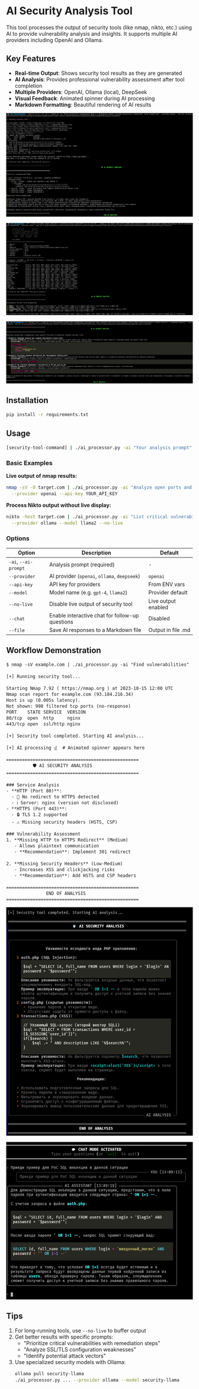 # AI Security Analysis Tool

This tool processes the output of security tools (like nmap, nikto, etc.) using AI to provide vulnerability analysis and insights. It supports multiple AI providers including OpenAI and Ollama.

## Key Features

- **Real-time Output**: Shows security tool results as they are generated
- **AI Analysis**: Provides professional vulnerability assessment after tool completion
- **Multiple Providers**: OpenAI, Ollama (local), DeepSeek
- **Visual Feedback**: Animated spinner during AI processing
- **Markdown Formatting**: Beautiful rendering of AI results

![Пример работы с Nmap](screenshots/1.png)

![Пример работы с Ffuf](screenshots/2.png)

![Обработка OpenAPI спецификации](screenshots/3.png)

## Installation

```bash
pip install -r requirements.txt
```

## Usage

```bash
[security-tool-command] | ./ai_processor.py -ai "Your analysis prompt" [options]
```

### Basic Examples

**Live output of nmap results:**
```bash
nmap -sV -O target.com | ./ai_processor.py -ai "Analyze open ports and services" \
  --provider openai --api-key YOUR_API_KEY
```

**Process Nikto output without live display:**
```bash
nikto -host target.com | ./ai_processor.py -ai "List critical vulnerabilities" \
  --provider ollama --model llama2 --no-live
```

### Options
| Option         | Description                              | Default       |
|----------------|------------------------------------------|---------------|
| `-ai`, `--ai-prompt` | Analysis prompt (required)             | -             |
| `--provider`   | AI provider (`openai`, `ollama`, `deepseek`) | `openai`    |
| `--api-key`    | API key for providers                   | From ENV vars |
| `--model`      | Model name (e.g. `gpt-4`, `llama2`)    | Provider default |
| `--no-live`    | Disable live output of security tool    | Live output enabled |
| `--chat`       | Enable interactive chat for follow-up questions    | Disabled |
| `--file`       | Save AI responses to a Markdown file               | Output in file .md |

## Workflow Demonstration

```plaintext
$ nmap -sV example.com | ./ai_processor.py -ai "Find vulnerabilities"

[+] Running security tool...

Starting Nmap 7.92 ( https://nmap.org ) at 2023-10-15 12:00 UTC
Nmap scan report for example.com (93.184.216.34)
Host is up (0.005s latency).
Not shown: 998 filtered tcp ports (no-response)
PORT    STATE SERVICE  VERSION
80/tcp  open  http     nginx
443/tcp open  ssl/http nginx

[+] Security tool completed. Starting AI analysis...

[+] AI processing ⣾  # Animated spinner appears here

==================================================
          🛡️ AI SECURITY ANALYSIS          
==================================================

### Service Analysis
- **HTTP (Port 80)**: 
  - 🚨 No redirect to HTTPS detected
  - ℹ️ Server: nginx (version not disclosed)
- **HTTPS (Port 443)**:
  - 🔒 TLS 1.2 supported
  - ⚠️ Missing security headers (HSTS, CSP)

### Vulnerability Assessment
1. **Missing HTTP to HTTPS Redirect** (Medium)
   - Allows plaintext communication
   - **Recommendation**: Implement 301 redirect

2. **Missing Security Headers** (Low-Medium)
   - Increases XSS and clickjacking risks
   - **Recommendation**: Add HSTS and CSP headers

==================================================
               END OF ANALYSIS               
==================================================
```

![Анализ исходного кода PHP приложения](screenshots/4.png)

![Чат для уточнения](screenshots/5.png)


## Tips

1. For long-running tools, use `--no-live` to buffer output
2. Get better results with specific prompts:
   - "Prioritize critical vulnerabilities with remediation steps"
   - "Analyze SSL/TLS configuration weaknesses"
   - "Identify potential attack vectors"
3. Use specialized security models with Ollama:
   ```bash
   ollama pull security-llama
   ./ai_processor.py ... --provider ollama --model security-llama
   ```
